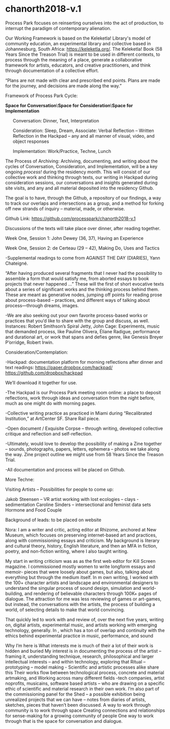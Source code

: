 # chanorth2018-v.1
Process Park focuses on reinserting ourselves into the act of production, to interrupt the paradigm of contemporary alienation.

Our Working Framework is based on the Keleketla! Library's model of community education, an experimental library and collective based in Johannesburg, South Africa: https://keleketla.org/. The Keleketla! Book (58 Years Since the Treason Trial) is meant to be used in different contexts, to process through the meaning of a place, generate a collaborative framework for artists, educators, and creative practitioners, and think through documentation of a collective effort.

“Plans are not made with clear and prescribed end points. Plans are made for the journey, and decisions are made along the way.”    
 	
Framework of Process Park Cycle:                                                                 	           	

<strong>Space for Conversation</strong>\\<strong>Space for Consideration</strong>\\<strong>Space for Implementation</strong>

 <ul>Conversation: Dinner, Text, Interpretation</ul>
<ul>Consideration: Sleep, Dream, Associate: Verbal Reflection – Written Reflection in the Hackpad – any and all manner of visual, video, and object responses</ul>
  <ul>Implementation: Work/Practice, Techne, Lunch</ul>

<p>The Process of Archiving: Archiving, documenting, and writing about the cycles of Conversation, Consideration, and Implementation, will be a key ongoing <em>process!</em> during the residency month. This will consist of our collective work and thinking through texts, our writing in Hackpad during consideration sessions, our conversations and insights generated during site visits, and any and all material deposited into the residency Github. 

The goal is to have, through the Github, a repository of our findings, a way to track our overlaps and intersections as a group, and a method for forking off new strands of inquiry – material, made, or otherwise.

Github Link: https://github.com/processpark/chanorth2018-v.1

Discussions of the texts will  take place over dinner, after reading together.

Week One, Session 1: John Dewey (36, 37), Having an Experience

Week One, Session 2: de Certeau (29 – 42), Making Do, Uses and Tactics


-Supplemental readings to come from  AGAINST THE DAY (DIARIES), Yann Chateigné.

“After having produced several fragments that I never had the possibility to assemble a form that would satisfy me, from aborted essays to book projects that never happened …”
These will the first of short evocative texts about a series of significant  works and the thinking process behind them. These are meant as generative nodes, jumping off points for reading prose about process-based – practices, and different ways of talking about process—through dreams, images.

-We are also seeking out your own favorite process-based works or practices that you’d like to share with the group and discuss, as well. Instances: Robert Smithson’s Spiral Jetty, John Cage: Experiments, music that demanded process, like Pauline Olivera, Éliane Radigue, performance and durational art, or work that spans and defies genre, like Genesis Breyer P’orridge, Robert Irwin.

Consideration/Contemplation:

-Hackpad: documentation platform for morning reflections after dinner and text readings:
https://paper.dropbox.com/hackpad/
https://github.com/dropbox/hackpad

We’ll download it together for use. 

-The Hackpad is our Process Park meeting room online: a place to deposit reflections, work through ideas and conversation from the night before, much as one might do with  morning pages.

-Collective writing practice as practiced in Miami during “Recalibrated Institution,” at ArtCenter SF. Share Rail piece.

-Open document / Exquisite Corpse – through writing, developed collective critique and reflection and self-reflection.

-Ultimately, would love to  develop the possibility of making a Zine together – sounds, photographs, papers, letters, ephemera – photos we take along the way. Zine project outline we might use from 58 Years Since the Treason Trial.

-All documentation and process will be placed on Github.
 
More Techne:

Visiting Artists – Possibilities for people to come up:
 
Jakob Steensen – VR artist working with lost ecologies – clays - sedimentation
Caroline Sinders – intersectional and feminist data sets
Hormone and Food Couple
 
 
Background of leads: to be placed on website

Nora: I am a writer and critic, acting editor at Rhizome, anchored at New Museum, which focuses on preserving internet-based art and practices, along with commissioning essays and criticism. My background is literary and cultural theory, history, English literature, and then an MFA in fiction, poetry, and non-fiction writing, where I also taught writing. 

My start in writing criticism was as as the first web editor for Kill Screen magazine. I commissioned mostly women to write longform essays and memoir- pieces that were loosely about games, but also, talking about everything but through the medium itself. In m own writing, I worked with the 100+ character artists and landscape and environmental designers to understand the singular process of sound design, simulation and world-building, and rendering of believable characters through 100K+ pages of dialogue. The attraction for me was less reviewing of games or art-games, but instead, the conversations with the artists, the process of building a world, of selecting details to make that world convincing. 

That quickly led to work with and review of, over the next five years, writing on, digital artists, experimental music, and artists working with emerging technology, generally. In , which has a ton of overlap and continuity with the ethics behind experimental practice in music, performance, and sound 


Why I’m here is
What interests me is much of their a lot of their work is hidden and buried
My interest is in documenting the process of the artist – framing it, understanding technique, research, philosophical and larger intellectual interests – and within technology, exploring that  Ritual – prototyping – model making -
Scientific and artistic processes alike share this
Their works flow between technological process, concrete and material artmaking, and
­­­Working across many different fields -tech companies, artist noprofits, musicains, software based artists – who are drawing on a specific ethic of scientific and material research in their own work. I’m also part of the commissioning panel for the Shed – a possible exhibition being unrealized projects that we can have – notes from diaries of artists, sketches, pieces that haven’t been discussed.
A way to work through community is to work through space
Creating connections and relationships for sense-making for a growing community of people
One way to work through that is the space for conversation and dialogue.
 
